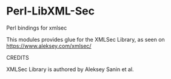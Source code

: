 # Perl-LibXML-Sec
Perl bindings for xmlsec

This modules provides glue for the XMLSec Library, as seen on https://www.aleksey.com/xmlsec/

CREDITS

XMLSec Library is authored by Aleksey Sanin <aleksey-at-aleksey-dot-com> et al.


